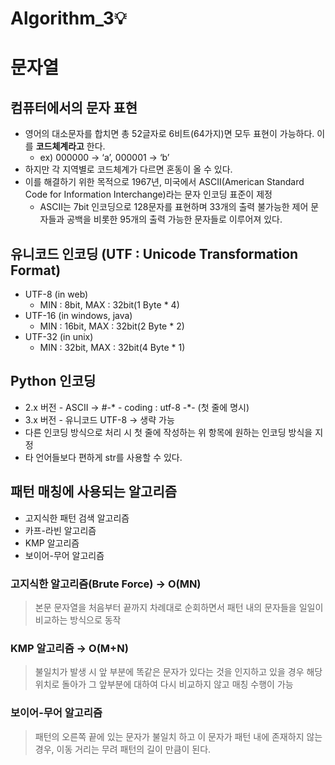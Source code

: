 # Algorithm_3💡

# 문자열

## 컴퓨터에서의 문자 표현

- 영어의 대소문자를 합치면 총 52글자로 6비트(64가지)면 모두 표현이 가능하다. 이를 **코드체계라고** 한다.
    - ex) 000000 → ‘a’, 000001 → ‘b’
- 하지만 각 지역별로 코드체계가 다르면 혼동이 올 수 있다.
- 이를 해결하기 위한 목적으로 1967년, 미국에서 ASCII(American Standard Code for Information Interchange)라는 문자 인코딩 표준이 제정
    - ASCII는 7bit 인코딩으로 128문자를 표현하며 33개의 출력 불가능한 제어 문자들과 공백을 비롯한 95개의 출력 가능한 문자들로 이루어져 있다.
    

## 유니코드 인코딩 (UTF : Unicode Transformation Format)

- UTF-8 (in web)
    - MIN : 8bit, MAX : 32bit(1 Byte * 4)
- UTF-16 (in windows, java)
    - MIN : 16bit, MAX : 32bit(2 Byte * 2)
- UTF-32 (in unix)
    - MIN : 32bit, MAX : 32bit(4 Byte * 1)

## Python 인코딩

- 2.x 버전 - ASCII → #-* - coding : utf-8 -*- (첫 줄에 명시)
- 3.x 버전 - 유니코드 UTF-8 → 생략 가능
- 다른 인코딩 방식으로 처리 시 첫 줄에 작성하는 위 항목에 원하는 인코딩 방식을 지정
- 타 언어들보다 편하게 str를 사용할 수 있다.

## 패턴 매칭에 사용되는 알고리즘

- 고지식한 패턴 검색 알고리즘
- 카프-라빈 알고리즘
- KMP 알고리즘
- 보이어-무어 알고리즘

### 고지식한 알고리즘(Brute Force) → O(MN)

> 본문 문자열을 처음부터 끝까지 차례대로 순회하면서 패턴 내의 문자들을 일일이 비교하는 방식으로 동작
> 

### KMP 알고리즘 → O(M+N)

> 불일치가 발생 시 앞 부분에 똑같은 문자가 있다는 것을 인지하고 있을 경우 해당 위치로 돌아가 그 앞부분에 대하여 다시 비교하지 않고 매칭 수행이 가능
> 

### 보이어-무어 알고리즘

> 패턴의 오른쪽 끝에 있는 문자가 불일치 하고 이 문자가 패턴 내에 존재하지 않는 경우, 이동 거리는 무려 패턴의 길이 만큼이 된다.
>